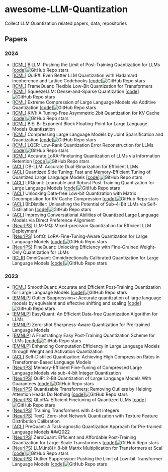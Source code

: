 # awesome-LLM-Quantization
Collect LLM Quantization related papers, data, repositories


## Papers

### 2024

 - [[ICML](https://arxiv.org/abs/2402.04291)] BiLLM: Pushing the Limit of Post-Training Quantization for LLMs [[code](https://github.com/Aaronhuang-778/BiLLM)]![GitHub Repo stars](https://img.shields.io/github/stars/Aaronhuang-778/BiLLM)
 - [[ICML](https://arxiv.org/abs/2402.04396)] QuIP#: Even Better LLM Quantization with Hadamard Incoherence and Lattice Codebooks [[code](https://github.com/Cornell-RelaxML/quip-sharp)]![GitHub Repo stars](https://img.shields.io/github/stars/Cornell-RelaxML/quip-sharp)
 - [[ICML](https://arxiv.org/abs/2403.06082)] FrameQuant: Flexible Low-Bit Quantization for Transformers
 - [[ICML](https://arxiv.org/abs/2306.07629)] SqueezeLLM: Dense-and-Sparse Quantization [[code](https://github.com/SqueezeAILab/SqueezeLLM)]![GitHub Repo stars](https://img.shields.io/github/stars/SqueezeAILab/SqueezeLLM)
 - [[ICML](https://arxiv.org/abs/2401.06118v2)] Extreme Compression of Large Language Models via Additive Quantization [[code](https://github.com/vahe1994/AQLM)]![GitHub Repo stars](https://img.shields.io/github/stars/vahe1994/AQLM)
 - [[ICML](https://arxiv.org/abs/2402.02750)] KIVI: A Tuning-Free Asymmetric 2bit Quantization for KV Cache [[code](https://github.com/jy-yuan/KIVI)]![GitHub Repo stars](https://img.shields.io/github/stars/jy-yuan/KIVI)
 - [[ICML](https://icml.cc/virtual/2024/poster/34619)] BiE: Bi-Exponent Block Floating-Point for Large Language Models Quantization
 - [[ICML](https://icml.cc/virtual/2024/poster/32921)] Compressing Large Language Models by Joint Sparsification and Quantization [[code](https://github.com/uanu2002/JSQ)]![GitHub Repo stars](https://img.shields.io/github/stars/uanu2002/JSQ)
 - [[ICML](https://arxiv.org/abs/2402.02446)] LQER: Low-Rank Quantization Error Reconstruction for LLMs [[code](https://github.com/ChengZhang-98/lqer)]![GitHub Repo stars](https://img.shields.io/github/stars/ChengZhang-98/lqer)
 - [[ICML](https://arxiv.org/abs/2402.05445)] Accurate LoRA-Finetuning Quantization of LLMs via Information Retention [[code](https://github.com/htqin/ir-qlora)]![GitHub Repo stars](https://img.shields.io/github/stars/htqin/ir-qlora)
 - [[ACL](https://arxiv.org/pdf/2402.11960)] DB-LLM: Accurate Dual-Binarization for Efficient LLMs
 - [[ACL](https://arxiv.org/pdf/2401.07159)] Quantized Side Tuning: Fast and Memory-Efficient Tuning of Quantized Large Language Models [[code](https://github.com/youarespecialtome/qst)]![GitHub Repo stars](https://img.shields.io/github/stars/youarespecialtome/qst)
 - [[ACL](https://arxiv.org/pdf/2407.11534)] LRQuant: Learnable and Robust Post-Training Quantization for Large Language Models [[code](https://github.com/zjq0455/RLQ)]![GitHub Repo stars](https://img.shields.io/github/stars/zjq0455/RLQ)
 - [[ACL](https://arxiv.org/pdf/2405.12591)] Unlocking Data-free Low-bit Quantization with Matrix Decomposition for KV Cache Compression [[code](https://github.com/lpyhdzx/DecoQuant_code)]![GitHub Repo stars](https://img.shields.io/github/stars/lpyhdzx/DecoQuant_code)
 - [[ACL](https://arxiv.org/pdf/2402.10631)] BitDistiller: Unleashing the Potential of Sub-4-Bit LLMs via Self-Distillation [[code](https://github.com/DD-DuDa/BitDistiller)]![GitHub Repo stars](https://img.shields.io/github/stars/DD-DuDa/BitDistiller)
 - [[ACL](https://arxiv.org/pdf/2407.03051)] Improving Conversational Abilities of Quantized Large Language Models via Direct Preference Alignment
 - [[NeurIPS](https://nicsefc.ee.tsinghua.edu.cn/%2Fnics_file%2Fpdf%2F5c805adc-b555-499f-9882-5ca35ce674b5.pdf)] LLM-MQ: Mixed-precision Quantization for Efficient LLM Deployment
 - [[NeurIPS](https://arxiv.org/pdf/2310.08659)] LoftQ: LoRA-Fine-Tuning-Aware Quantization for Large Language Models [[code](https://github.com/yxli2123/LoftQ)]![GitHub Repo stars](https://img.shields.io/github/stars/yxli2123/LoftQ)
 - [[NeurIPS](https://arxiv.org/pdf/2308.09723)] FineQuant: Unlocking Efficiency with Fine-Grained Weight-Only Quantization for LLMs
 - [[ICLR](https://arxiv.org/pdf/2308.13137)] OmniQuant: Omnidirectionally Calibrated Quantization for Large Language Models [[code](https://github.com/OpenGVLab/OmniQuant)]![GitHub Repo stars](https://img.shields.io/github/stars/OpenGVLab/OmniQuant)
### 2023
 - [[ICML](https://arxiv.org/abs/2211.10438)] SmoothQuant: Accurate and Efficient Post-Training Quantization for Large Language Models [[code](https://github.com/mit-han-lab/smoothquant)]![GitHub Repo stars](https://img.shields.io/github/stars/mit-han-lab/smoothquant)
 - [[EMNLP](https://arxiv.org/abs/2304.09145)] Outlier Suppression+: Accurate quantization of large language models by equivalent and effective shifting and scaling [[code](https://github.com/ModelTC/Outlier_Suppression_Plus)]![GitHub Repo stars](https://img.shields.io/github/stars/ModelTC/Outlier_Suppression_Plus)
 - [[EMNLP](https://arxiv.org/abs/2403.02775)] EasyQuant: An Efficient Data-free Quantization Algorithm for LLMs 
 - [[EMNLP](https://arxiv.org/abs/2310.13315)] Zero-shot Sharpness-Aware Quantization for Pre-trained Language Models 
 - [[EMNLP](https://aclanthology.org/2023.emnlp-main.892/)] A Frustratingly Easy Post-Training Quantization Scheme for LLMs [[code](https://github.com/SamsungLabs/Z-Fold)]![GitHub Repo stars](https://img.shields.io/github/stars/SamsungLabs/Z-Fold)
 - [[EMNLP](https://arxiv.org/abs/2311.05161)] Enhancing Computation Efficiency in Large Language Models through Weight and Activation Quantization
 - [[ACL](https://arxiv.org/pdf/2307.05972)] Self-Distilled Quantization: Achieving High Compression Rates in Transformer-Based Language Models
 - [[NeurIPS](https://arxiv.org/pdf/2305.14152)] Memory-Efficient Fine-Tuning of Compressed Large Language Models via sub-4-bit Integer Quantization
 - [[NeurIPS](https://openreview.net/pdf?id=xrk9g5vcXR)] QuIP: 2-Bit Quantization of Large Language Models With Guarantees [[code](https://github.com/jerry-chee/QuIP)]![GitHub Repo stars](https://img.shields.io/github/stars/jerry-chee/QuIP)
 - [[NeurIPS](https://arxiv.org/pdf/2306.12929)] Quantizable Transformers: Removing Outliers by Helping Attention Heads Do Nothing [[code](https://github.com/Qualcomm-AI-research/outlier-free-transformers)]![GitHub Repo stars](https://img.shields.io/github/stars/Qualcomm-AI-research/outlier-free-transformers)
 - [[NeurIPS](https://arxiv.org/pdf/2305.14314)] QLoRA: Efficient Finetuning of Quantized LLMs [[code](https://github.com/artidoro/qlora)]![GitHub Repo stars](https://img.shields.io/github/stars/artidoro/qlora)
 - [[NeurIPS](https://arxiv.org/pdf/2306.11987)] Training Transformers with 4-bit Integers
 - [[NeurIPS](https://proceedings.neurips.cc/paper_files/paper/2023/file/0113ef4642264adc2e6924a3cbbdf532-Paper-Conference.pdf)] TexQ: Zero-shot Network Quantization with Texture Feature Distribution Calibration
 - [[ACL](https://arxiv.org/pdf/2306.00014)] PreQuant: A Task-agnostic Quantization Approach for Pre-trained Language Models
###2022
- [[NeurIPS](https://arxiv.org/pdf/2206.01861)] ZeroQuant: Efficient and Affordable Post-Training Quantization for Large-Scale Transformers [[code](https://github.com/microsoft/DeepSpeed)]![GitHub Repo stars](https://img.shields.io/github/stars/microsoft/DeepSpeed)
- [[NeurIPS](https://arxiv.org/pdf/2208.07339)] LLM.int8(): 8-bit Matrix Multiplication for Transformers at Scal [[code](https://github.com/bitsandbytes-foundation/bitsandbytes)]![GitHub Repo stars](https://img.shields.io/github/stars/bitsandbytes-foundation/bitsandbytes)
- [[NeurIPS](https://arxiv.org/pdf/2209.13325)] Outlier Suppression: Pushing the Limit of Low-bit Transformer Language Models [[code](https://github.com/wimh966/outlier_suppression)]![GitHub Repo stars](https://img.shields.io/github/stars/wimh966/outlier_suppression)
